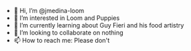 - 👋 Hi, I’m @jmedina-loom
- 👀 I’m interested in Loom and Puppies
- 🌱 I’m currently learning about Guy Fieri and his food artistry 
- 💞️ I’m looking to collaborate on nothing
- 📫 How to reach me: Please don't 

<!---
jmedina-loom/jmedina-loom is a ✨ special ✨ repository because its `README.md` (this file) appears on your GitHub profile.
You can click the Preview link to take a look at your changes.
--->
